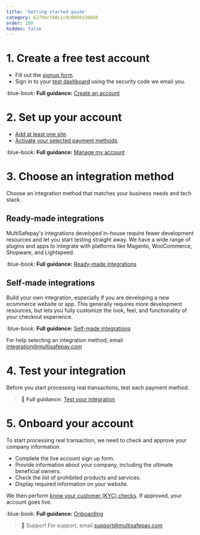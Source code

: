 ```yaml
---
title: 'Getting started guide'
category: 627bbcf80c1c9c0050320b60
order: 100
hidden: false
---
```


# 1. Create a free test account

- Fill out the [signup form](https://testmerchant.multisafepay.com/signup).
- Sign in to your [test dashboard](https://testmerchant.multisafepay.com) using the security code we email you.

:blue-book: **Full guidance:** [Create an account](/create-account/)
<br>

# 2. Set up your account

- [Add at least one site](/websites/).
- [Activate your selected payment methods](/payment-methods/).

:blue-book: **Full guidance:** [Manage my account](/manage-account/)
<br>

# 3. Choose an integration method 

Choose an integration method that matches your business needs and tech stack.   

## Ready-made integrations  
MultiSafepay's integrations developed in-house require fewer development resources and let you start testing straight away. We have a wide range of plugins and apps to integrate with platforms like Magento, WooCommerce, Shopware, and Lightspeed.

:blue-book: **Full guidance:** [Ready-made integrations](/integrations/ready-made/)
<br>

## Self-made integrations
Build your own integration, especially if you are developing a new ecommerce website or app. This generally requires more development resources, but lets you fully customize the look, feel, and functionality of your checkout experience.

:blue-book: **Full guidance:** [Self-made integrations](/integrations/self-made/)
<br>

For help selecting an integration method, email <integration@multisafepay.com>

# 4. Test your integration 

Before you start processing real transactions, test each payment method.

> 📘 **Full guidance:**
> [Test your integration](/payments/testing/)

# 5. Onboard your account

To start processing real transaction, we need to check and approve your company information.

- Complete the live account sign up form.
- Provide information about your company, including the ultimate beneficial owners.
- Check the list of prohibited products and services.
- Display required information on your website.

We then perform [know your customer (KYC) checks](/account/kyc/). If approved, your account goes live.

:blue-book: **Full guidance:** [Onboarding](/onboarding/)
<br>

> 💬  Support
> For support, email <support@multisafepay.com>

